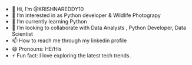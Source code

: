 - 👋 Hi, I’m @KRISHNAREDDY10
- 👀 I’m interested in as Python developer & Wildlife Photograpy
- 🌱 I’m currently learning Python
- 💞️ I’m looking to collaborate with Data Analysts , Python Developer, Data Scientist
- 📫 How to reach me through my linkedin profile
- 😄 Pronouns: HE/His
- ⚡ Fun fact: I love exploring the latest tech trends.

<!---
KRISHNAREDDY10 is a ✨ special ✨ repository because its `README.md` (this file) appears on your GitHub profile.
You can click the Preview link to take a look at your changes.
--->
